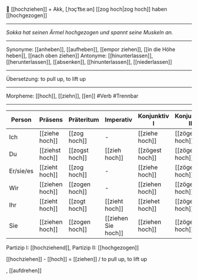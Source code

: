 🔼 [[hochziehen]] + Akk, [ˌhɔçˈt͡seːən]
[[zog hoch|zog hoch]]
haben [[hochgezogen]]

---

_Sokka hat seinen Ärmel hochgezogen und spannt seine Muskeln an._

---

Synonyme: [[anheben]], [[aufheben]], [[empor ziehen]], [[in die Höhe heben]], [[nach oben ziehen]]
Antonyme: [[hinunterlassen]], [[herunterlassen]], [[absenken]], [[hinunterlassen]], [[niederlassen]]

---

Übersetzung: to pull up, to lift up

---

Morpheme: [[hoch]], [[ziehn]], [[en]]
#Verb #Trennbar

---

| Person    | Präsens         | Präteritum     | Imperativ           | Konjunktiv I    | Konjunktiv II   |
| --------- | --------------- | -------------- | ------------------- | --------------- | --------------- |
| Ich       | [[ziehe hoch]]  | [[zog hoch]]   | -                   | [[ziehe hoch]]  | [[zöge hoch]]   |
| Du        | [[ziehst hoch]] | [[zogst hoch]] | [[zieh hoch]]       | [[zögest hoch]] | [[zögest hoch]] |
| Er/sie/es | [[zieht hoch]]  | [[zog hoch]]   | -                   | [[ziehe hoch]]  | [[zöge hoch]]   |
| Wir       | [[ziehen hoch]] | [[zogen hoch]] | -                   | [[ziehen hoch]] | [[zögen hoch]]  |
| Ihr       | [[zieht hoch]]  | [[zogt hoch]]  | [[zieht hoch]]      | [[ziehet hoch]] | [[zöget hoch]]  |
| Sie       | [[ziehen hoch]] | [[zogen hoch]] | [[ziehen Sie hoch]] | [[ziehen hoch]] | [[zögen hoch]]  |

Partizip I: [[hochziehend]], Partizip II: [[hochgezogen]]

[[hochziehen]] - [[hoch]] = [[ziehen]] / to pull up, to lift up

, [[aufdrehen]]
